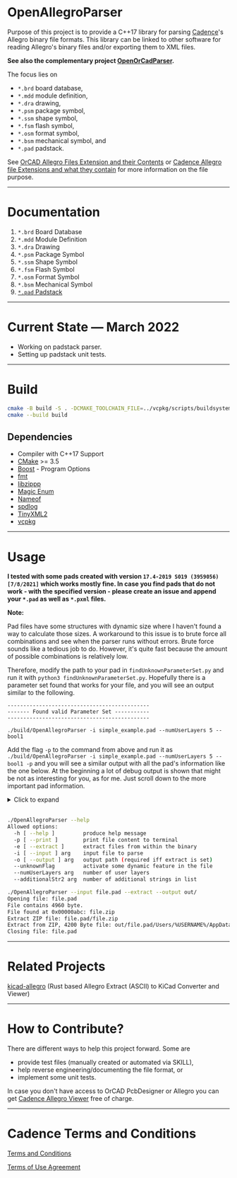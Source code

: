 
# OpenAllegroParser

Purpose of this project is to provide a C++17 library for parsing [Cadence](https://en.wikipedia.org/wiki/Cadence_Design_Systems)'s Allegro binary file formats. This library can be linked to other software for reading Allegro's binary files and/or exporting them to XML files.

**See also the complementary project [OpenOrCadParser](https://github.com/Werni2A/OpenOrCadParser).**

The focus lies on

- `*.brd` board database,
- `*.mdd` module definition,
- `*.dra` drawing,
- `*.psm` package symbol,
- `*.ssm` shape symbol,
- `*.fsm` flash symbol,
- `*.osm` format symbol,
- `*.bsm` mechanical symbol, and
- `*.pad` padstack.

See [OrCAD Allegro Files Extension and their Contents](https://vjguptapcb.blogspot.com/2020/08/orcad-allegro-files-extension-and-their.html) or [Cadence Allegro file Extensions and what they contain](https://kumargs-pcb-design.blogspot.com/2009/01/cadence-allegro-file-extensions-and.html) for more information on the file purpose.

---

# Documentation

1. `*.brd` Board Database
2. `*.mdd` Module Definition
3. `*.dra` Drawing
4. `*.psm` Package Symbol
5. `*.ssm` Shape Symbol
6. `*.fsm` Flash Symbol
7. `*.osm` Format Symbol
8. `*.bsm` Mechanical Symbol
9. [`*.pad` Padstack](doc/pad.md)

---

# Current State &mdash; March 2022

- Working on padstack parser.
- Setting up padstack unit tests.

---

# Build

```bash
cmake -B build -S . -DCMAKE_TOOLCHAIN_FILE=../vcpkg/scripts/buildsystems/vcpkg.cmake
cmake --build build
```

## Dependencies

- Compiler with C++17 Support
- [CMake](https://cmake.org/) >= 3.5
- [Boost](https://www.boost.org/) - Program Options
- [fmt](https://github.com/fmtlib/fmt)
- [libzippp](https://github.com/ctabin/libzippp)
- [Magic Enum](https://github.com/Neargye/magic_enum)
- [Nameof](https://github.com/Neargye/magic_enum)
- [spdlog](https://github.com/gabime/spdlog)
- [TinyXML2](https://github.com/leethomason/tinyxml2)
- [vcpkg](https://vcpkg.io/en/index.html)

---

# Usage

**I tested with some pads created with version `17.4-2019 S019 (3959056) [7/8/2021]` which works mostly fine. In case you find pads that do not work - with the specified version - please create an issue and append your `*.pad` as well as `*.pxml` files.**

**Note:**

Pad files have some structures with dynamic size where I haven't found a way to calculate those sizes. A workaround to this issue is to brute force all combinations and see when the parser runs without errors. Brute force sounds like a tedious job to do. However, it's quite fast because the amount of possible combinations is relatively low.

Therefore, modify the path to your pad in `findUnknownParameterSet.py` and run it with `python3 findUnknownParameterSet.py`. Hopefully there is a parameter set found that works for your file, and you will see an output similar to the following.

```text
---------------------------------------------
------- Found valid Parameter Set -----------
---------------------------------------------

./build/OpenAllegroParser -i simple_example.pad --numUserLayers 5 --bool1
```

Add the flag `-p` to the command from above and run it as `./build/OpenAllegroParser -i simple_example.pad --numUserLayers 5 --bool1 -p` and you will see a similar output with all the pad's information like the one below. At the beginning a lot of debug output is shown that might be not as interesting for you, as for me. Just scroll down to the more important pad information.

<details>
<summary>Click to expand</summary>

```text

./build/OpenAllegroParser -i simple_example.pad --numUserLayers 5 --bool1 -p

Opening file: "simple_example.pad"
File contains 5020 byte.
File found at 0x00000ed8: simple_example.zip

...

-----------------------------------------------
--------------- File Content ------------------
-----------------------------------------------
PadFile:
  swVersion = pad395907/8/2
  accuracy  = 1
  unit      = mils
  strIdxPadName       = 30 (SIMPLE_EXAMPLE)
  idxUnknown          = 31
  strIdxDrillToolSize = 32 (SIZE_XYZ)
  drillmethod     = ETCH
  holeType        = CIRCLE
  staggeredDrills = 0
  plated          = 1
  not_suppress_nc_internal_pads = 1
  isPolyVia       = 0
  padstackusage   = THRU_PIN
  drill_rows      = 1
  drill_columns   = 1
  lock_layer_span = 1
  offsetX         = 0
  offsetY         = 0
  clearance_columns = 1
  clearance_rows    = 2
  finished_size     = 4
  positivetolerance = 2
  negativetolerance = 1
  width             = 10
  height            = 20
  figure            = CROSS
  characters        = X
  back_drill_figure_width  = 0
  back_drill_figure_height = 0
  back_drill_figure        = NONE
  back_drill_characters    =
  counter_drill_diameter          = 0
  counter_drill_positivetolerance = 0
  counter_drill_negativetolerance = 0
  counterangle         = 0
  genericLayers:
    0: Pad:
      type   = 0
      layer  = 0
      figure = RECTANGLE
      offset = (0.020000;0.030000)
      width  = 0.100000
      height = 0.100000
    1: Pad:
      type   = 0
      layer  = 0
      figure = NONE
      offset = (0.000000;0.000000)
      width  = 0.000000
      height = 0.000000
    2: Pad:
      type   = 0
      layer  = 0
      figure = NONE
      offset = (0.000000;0.000000)
      width  = 0.000000
      height = 0.000000
    3: Pad:
      type   = 0
      layer  = 0
      figure = NONE
      offset = (0.000000;0.000000)
      width  = 0.000000
      height = 0.000000
    4: Pad:
      type   = 0
      layer  = 0
      figure = NONE
      offset = (0.000000;0.000000)
      width  = 0.000000
      height = 0.000000
    5: Pad:
      type   = 0
      layer  = 0
      figure = NONE
      offset = (0.000000;0.000000)
      width  = 0.000000
      height = 0.000000
    6: Pad:
      type   = 0
      layer  = 0
      figure = NONE
      offset = (0.000000;0.000000)
      width  = 0.000000
      height = 0.000000
    7: Pad:
      type   = 0
      layer  = 0
      figure = NONE
      offset = (0.000000;0.000000)
      width  = 0.000000
      height = 0.000000
    8: Pad:
      type   = 0
      layer  = 0
      figure = NONE
      offset = (0.000000;0.000000)
      width  = 0.000000
      height = 0.000000
    9: Pad:
      type   = 0
      layer  = 0
      figure = NONE
      offset = (0.000000;0.000000)
      width  = 0.000000
      height = 0.000000
    10: Pad:
      type   = 0
      layer  = 0
      figure = NONE
      offset = (0.000000;0.000000)
      width  = 0.000000
      height = 0.000000
    11: Pad:
      type   = 0
      layer  = 0
      figure = NONE
      offset = (0.000000;0.000000)
      width  = 0.000000
      height = 0.000000
    12: Pad:
      type   = 0
      layer  = 0
      figure = NONE
      offset = (0.000000;0.000000)
      width  = 0.000000
      height = 0.000000
    13: Pad:
      type   = 0
      layer  = 0
      figure = NONE
      offset = (0.000000;0.000000)
      width  = 0.000000
      height = 0.000000
    14: Pad:
      type   = 0
      layer  = 0
      figure = NONE
      offset = (0.000000;0.000000)
      width  = 0.000000
      height = 0.000000
    15: Pad:
      type   = 0
      layer  = 0
      figure = NONE
      offset = (0.000000;0.000000)
      width  = 0.000000
      height = 0.000000
    16: Pad:
      type   = 0
      layer  = 0
      figure = NONE
      offset = (0.000000;0.000000)
      width  = 0.000000
      height = 0.000000
    17: Pad:
      type   = 0
      layer  = 0
      figure = NONE
      offset = (0.000000;0.000000)
      width  = 0.000000
      height = 0.000000
    18: Pad:
      type   = 0
      layer  = 0
      figure = NONE
      offset = (0.000000;0.000000)
      width  = 0.000000
      height = 0.000000
    19: Pad:
      type   = 0
      layer  = 0
      figure = NONE
      offset = (0.000000;0.000000)
      width  = 0.000000
      height = 0.000000
    20: Pad:
      type   = 0
      layer  = 0
      figure = NONE
      offset = (0.000000;0.000000)
      width  = 0.000000
      height = 0.000000
    21: Pad:
      type   = 0
      layer  = 0
      figure = NONE
      offset = (0.000000;0.000000)
      width  = 0.000000
      height = 0.000000
    22: Pad:
      type   = 0
      layer  = 0
      figure = NONE
      offset = (0.000000;0.000000)
      width  = 0.000000
      height = 0.000000
    23: Pad:
      type   = 0
      layer  = 0
      figure = CIRCLE
      offset = (0.020000;0.030000)
      width  = 0.100000
      height = 0.100000
    24: Pad:
      type   = 0
      layer  = 0
      figure = NONE
      offset = (0.000000;0.000000)
      width  = 0.000000
      height = 0.000000
  dateTime1         = Thu Dec 30 20:57:49 2021

  username          = domin
  dateTime2         = Thu Dec 30 20:57:49 2021

  dateTime3         = Thu Dec 30 20:57:49 2021

  dateTime4         = Thu Dec 30 20:57:49 2021

  dateTime5         = Thu Dec 30 20:57:49 2021

  dateTime6         = Thu Dec 30 20:57:49 2021


Closing file: "simple_example.pad"
```
</details>

</br>

```bash
./OpenAllegroParser --help
Allowed options:
  -h [ --help ]         produce help message
  -p [ --print ]        print file content to terminal
  -e [ --extract ]      extract files from within the binary
  -i [ --input ] arg    input file to parse
  -o [ --output ] arg   output path (required iff extract is set)
  --unknownFlag         activate some dynamic feature in the file
  --numUserLayers arg   number of user layers
  --additionalStr2 arg  number of additional strings in list

./OpenAllegroParser --input file.pad --extract --output out/
Opening file: file.pad
File contains 4960 byte.
File found at 0x00000abc: file.zip
Extract ZIP file: file.pad/file.zip
Extract from ZIP, 4200 Byte file: out/file.pad/Users/%USERNAME%/AppData/Local/Temp/#Taaaaaa00765.tmp
Closing file: file.pad
```

---

# Related Projects

[kicad-allegro](https://github.com/system76/kicad-allegro) (Rust based Allegro Extract (ASCII) to KiCad Converter and Viewer)

---

# How to Contribute?

There are different ways to help this project forward. Some are

- provide test files (manually created or automated via SKILL),
- help reverse engineering/documenting the file format, or
- implement some unit tests.

In case you don't have access to OrCAD PcbDesigner or Allegro you can get [Cadence Allegro Viewer](https://www.cadence.com/en_US/home/tools/pcb-design-and-analysis/allegro-downloads-start.html) free of charge.

---

# Cadence Terms and Conditions

[Terms and Conditions](https://www.cadence.com/content/dam/cadence-www/global/en_US/documents/terms-and-conditions/cadence-orcad.pdf)

[Terms of Use Agreement](https://www.cadence.com/en_US/home/terms-of-use-agreement.html)
